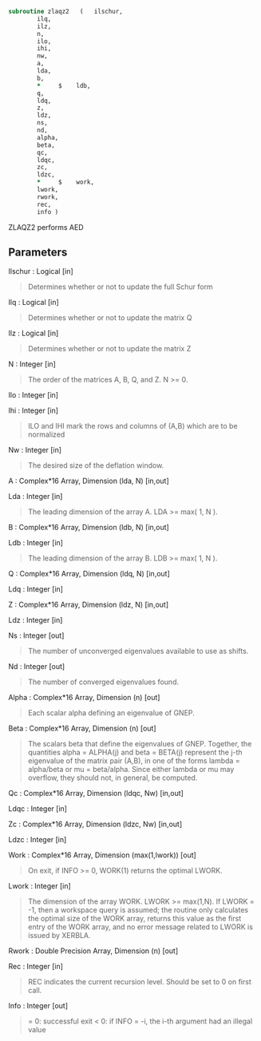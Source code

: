 ```fortran
subroutine zlaqz2	(	ilschur,
		ilq,
		ilz,
		n,
		ilo,
		ihi,
		nw,
		a,
		lda,
		b,
		*     $    ldb,
		q,
		ldq,
		z,
		ldz,
		ns,
		nd,
		alpha,
		beta,
		qc,
		ldqc,
		zc,
		ldzc,
		*     $    work,
		lwork,
		rwork,
		rec,
		info )
```

 ZLAQZ2 performs AED

## Parameters
Ilschur : Logical [in]
> Determines whether or not to update the full Schur form

Ilq : Logical [in]
> Determines whether or not to update the matrix Q

Ilz : Logical [in]
> Determines whether or not to update the matrix Z

N : Integer [in]
> The order of the matrices A, B, Q, and Z.  N >= 0.

Ilo : Integer [in]

Ihi : Integer [in]
> ILO and IHI mark the rows and columns of (A,B) which
> are to be normalized

Nw : Integer [in]
> The desired size of the deflation window.

A : Complex*16 Array, Dimension (lda, N) [in,out]

Lda : Integer [in]
> The leading dimension of the array A.  LDA >= max( 1, N ).

B : Complex*16 Array, Dimension (ldb, N) [in,out]

Ldb : Integer [in]
> The leading dimension of the array B.  LDB >= max( 1, N ).

Q : Complex*16 Array, Dimension (ldq, N) [in,out]

Ldq : Integer [in]

Z : Complex*16 Array, Dimension (ldz, N) [in,out]

Ldz : Integer [in]

Ns : Integer [out]
> The number of unconverged eigenvalues available to
> use as shifts.

Nd : Integer [out]
> The number of converged eigenvalues found.

Alpha : Complex*16 Array, Dimension (n) [out]
> Each scalar alpha defining an eigenvalue
> of GNEP.

Beta : Complex*16 Array, Dimension (n) [out]
> The scalars beta that define the eigenvalues of GNEP.
> Together, the quantities alpha = ALPHA(j) and
> beta = BETA(j) represent the j-th eigenvalue of the matrix
> pair (A,B), in one of the forms lambda = alpha/beta or
> mu = beta/alpha.  Since either lambda or mu may overflow,
> they should not, in general, be computed.

Qc : Complex*16 Array, Dimension (ldqc, Nw) [in,out]

Ldqc : Integer [in]

Zc : Complex*16 Array, Dimension (ldzc, Nw) [in,out]

Ldzc : Integer [in]

Work : Complex*16 Array, Dimension (max(1,lwork)) [out]
> On exit, if INFO >= 0, WORK(1) returns the optimal LWORK.

Lwork : Integer [in]
> The dimension of the array WORK.  LWORK >= max(1,N).
> If LWORK = -1, then a workspace query is assumed; the routine
> only calculates the optimal size of the WORK array, returns
> this value as the first entry of the WORK array, and no error
> message related to LWORK is issued by XERBLA.

Rwork : Double Precision Array, Dimension (n) [out]

Rec : Integer [in]
> REC indicates the current recursion level. Should be set
> to 0 on first call.

Info : Integer [out]
> = 0: successful exit
> < 0: if INFO = -i, the i-th argument had an illegal value

